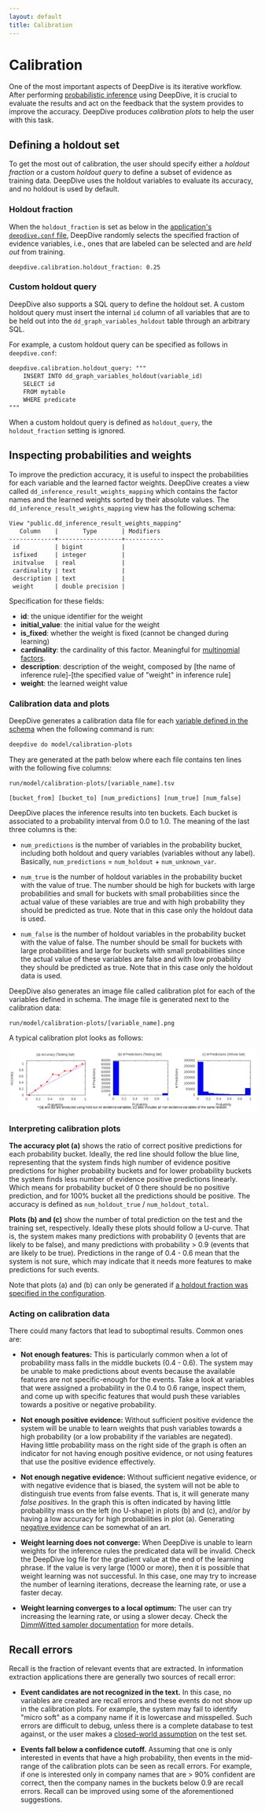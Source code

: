 ```yaml
---
layout: default
title: Calibration
---
```


# Calibration

One of the most important aspects of DeepDive is its iterative workflow.
After performing [probabilistic inference](inference.md) using DeepDive, it is crucial to evaluate the results and act on the feedback that the system provides to improve the accuracy.
DeepDive produces *calibration plots* to help the user with this task.

## Defining a holdout set

To get the most out of calibration, the user should specify either a *holdout fraction* or a custom *holdout query* to define a subset of evidence as training data.
DeepDive uses the holdout variables to evaluate its accuracy, and no holdout is used by default.


### Holdout fraction

When the `holdout_fraction` is set as below in the [application's `deepdive.conf` file](deepdiveapp.md), DeepDive randomly selects the specified fraction of evidence variables, i.e., ones that are labeled can be selected and are *held out* from training.

```hocon
deepdive.calibration.holdout_fraction: 0.25
```


### Custom holdout query

DeepDive also supports a SQL query to define the holdout set.
A custom holdout query must insert the internal `id` column of all variables that are to be held out into the `dd_graph_variables_holdout` table through an arbitrary SQL.

For example, a custom holdout query can be specified as follows in `deepdive.conf`:

```hocon
deepdive.calibration.holdout_query: """
    INSERT INTO dd_graph_variables_holdout(variable_id)
    SELECT id
    FROM mytable
    WHERE predicate
"""
```

When a custom holdout query is defined as `holdout_query`, the `holdout_fraction` setting is ignored.


## Inspecting probabilities and weights

<!-- TODO provide a neat way to query this view in DDlog -->

To improve the prediction accuracy, it is useful to inspect the probabilities for each variable and the learned factor weights.
DeepDive creates a view called `dd_inference_result_weights_mapping` which contains the factor names and the learned weights sorted by their absolute values.
The `dd_inference_result_weights_mapping` view has the following schema:

```
View "public.dd_inference_result_weights_mapping"
   Column    |       Type       | Modifiers
-------------+------------------+-----------
 id          | bigint           |
 isfixed     | integer          |
 initvalue   | real             |
 cardinality | text             |
 description | text             |
 weight      | double precision |
```

Specification for these fields:

- **id**: the unique identifier for the weight
- **initial_value**: the initial value for the weight
- **is_fixed**: whether the weight is fixed (cannot be changed during learning)
- **cardinality**: the cardinality of this factor. Meaningful for [multinomial factors](example-chunking.md).
- **description**: description of the weight, composed by [the name of inference rule]-[the specified value of "weight" in inference rule]
- **weight**: the learned weight value


### Calibration data and plots

DeepDive generates a calibration data file for each [variable defined in the schema](writing-model-ddlog.md#variable-relations) when the following command is run:

```bash
deepdive do model/calibration-plots
```

They are generated at the path below where each file contains ten lines with the following five columns:

```
run/model/calibration-plots/[variable_name].tsv
```

```
[bucket_from] [bucket_to] [num_predictions] [num_true] [num_false]
```

DeepDive places the inference results into ten buckets.
Each bucket is associated to a probability interval from 0.0 to 1.0.
The meaning of the last three columns is the:

- `num_predictions` is the number of variables in the probability bucket, including both holdout and query variables (variables without any label).
    Basically, `num_predictions` = `num_holdout` + `num_unknown_var`.

- `num_true` is the number of holdout variables in the probability bucket with the value of true.
    The number should be high for buckets with large probabilities and small for buckets with small probabilities since the actual value of these variables are true and with high probability they should be predicted as true.
    Note that in this case only the holdout data is used.

- `num_false` is the number of holdout variables in the probability bucket with the value of false.
    The number should be small for buckets with large probabilities and large for buckets with small probabilities since the actual value of these variables are false and with low probability they should be predicted as true.
    Note that in this case only the holdout data is used.

DeepDive also generates an image file called calibration plot for each of the variables defined in schema.
The image file is generated next to the calibration data:

```
run/model/calibration-plots/[variable_name].png
```

A typical calibration plot looks as follows:

![A calibration plot from the spouse example](images/spouse/has_spouse_label.png)


### Interpreting calibration plots

**The accuracy plot (a)** shows the ratio of correct positive predictions for each probability bucket.
Ideally, the red line should follow the blue line, representing that the system finds high number of evidence positive predictions for higher probability buckets and for lower probability buckets the system finds less number of evidence positive predictions linearly.
Which means for probability bucket of 0 there should be no positive prediction, and for 100% bucket all the predictions should be positive.
The accuracy is defined as `num_holdout_true` / `num_holdout_total`.

**Plots (b) and (c)** show the number of total prediction on the test and the training set, respectively.
Ideally these plots should follow a U-curve.
That is, the system makes many predictions with probability 0 (events that are likely to be false), and many predictions with probability > 0.9 (events that are likely to be true).
Predictions in the range of 0.4 - 0.6 mean that the system is not sure, which may indicate that it needs more features to make predictions for such events.

Note that plots (a) and (b) can only be generated if [a holdout fraction was specified in the configuration](#defining-a-holdout-set).

### Acting on calibration data

There could many factors that lead to suboptimal results.
Common ones are:

- **Not enough features:**
    This is particularly common when a lot of probability mass falls in the middle buckets (0.4 - 0.6).
    The system may be unable to make predictions about events because the available features are not specific-enough for the events.
    Take a look at variables that were assigned a probability in the 0.4 to 0.6 range, inspect them, and come up with specific features that would push these variables towards a positive or negative probability.

- **Not enough positive evidence:**
    Without sufficient positive evidence the system will be unable to learn weights that push variables towards a high probability (or a low probability if the variables are negated).
    Having little probability mass on the right side of the graph is often an indicator for not having enough positive evidence, or not using features that use the positive evidence effectively.

- **Not enough negative evidence:**
    Without sufficient negative evidence, or with negative evidence that is biased, the system will not be able to distinguish true events from false events.
    That is, it will generate many *false positives*.
    In the graph this is often indicated by having little probability mass on the left (no U-shape) in plots (b) and (c), and/or by having a low accuracy for high probabilities in plot (a).
    Generating [negative evidence](generating_negative_examples) can be somewhat of an art.

- **Weight learning does not converge:**
    When DeepDive is unable to learn weights for the inference rules the predicated data will be invalid.
    Check the DeepDive log file for the gradient value at the end of the learning phrase.
    If the value is very large (1000 or more), then it is possible that weight learning was not successful.
    In this case, one may try to increase the number of learning iterations, decrease the learning rate, or use a faster decay.

- **Weight learning converges to a local optimum:**
    The user can try increasing the learning rate, or using a slower decay.
    Check the [DimmWitted sampler documentation](sampler.md) for more details.



## Recall errors

Recall is the fraction of relevant events that are extracted.
In information extraction applications there are generally two sources of recall error:

- **Event candidates are not recognized in the text.**
    In this case, no variables are created are recall errors and these events do not show up in the calibration plots.
    For example, the system may fail to identify "micro soft" as a company name if it is lowercase and misspelled.
    Such errors are difficult to debug, unless there is a complete database to test against, or the user makes a [closed-world assumption](http://en.wikipedia.org/wiki/Closed_world_assumption) on the test set.

- **Events fall below a confidence cutoff.**
    Assuming that one is only interested in events that have a high probability, then events in the mid-range of the calibration plots can be seen as recall errors.
    For example, if one is interested only in company names that are > 90% confident are correct, then the company names in the buckets below 0.9 are recall errors.
    Recall can be improved using some of the aforementioned suggestions.

